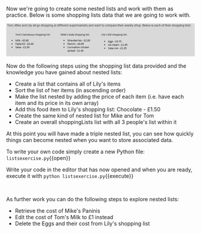 Now we're going to create some nested lists and work with them as practice. Below is some shopping lists data that we are going to work with.


<p align="center">
    <img src="./assets/ShoppingLists.png" alt="Shopping Lists" width="600" class="center"/>
</p>


Now do the following steps using the shopping list data provided and the knowledge you have gained about nested lists:

- Create a list that contains all of Lily's items 
- Sort the list of her items (in ascending order)
- Make the list nested by adding the price of each item (i.e. have each item and its price in its own array)
- Add this food item to Lily's shopping list: Chocolate - £1.50
- Create the same kind of nested list for Mike and for Tom
- Create an overall shoppingLists list with all 3 people's list within it

At this point you will have made a triple nested list, you can see how quickly things can become nested when you want to store associated data.

To write your own code simply create a new Python file: `listsexercise.py`{{open}}

Write your code in the editor that has now opened and when you are ready, execute it with
`python listsexercise.py`{{execute}}

</br>

As further work you can do the following steps to explore nested lists:
- Retrieve the cost of Mike's Paninis
- Edit the cost of Tom's Milk to £1 instead
- Delete the Eggs and their cost from Lily's shopping list